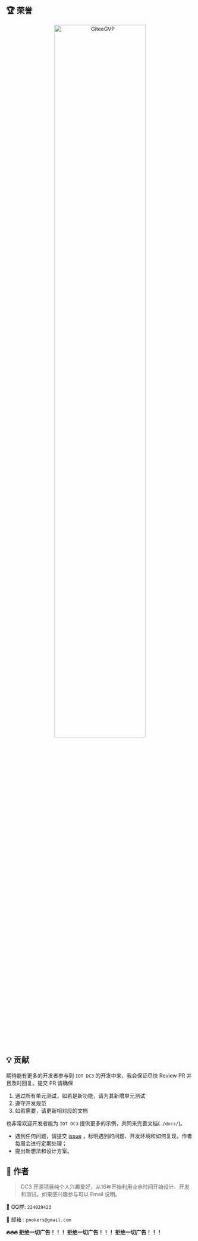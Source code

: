 ## 🏆 荣誉

<p align="center">
    <img src="./images/dc3/gitee/gvp.jpg" width="70%" alt="GiteeGVP">
<p/>

## 💡 贡献

期待能有更多的开发者参与到 `IOT DC3` 的开发中来，我会保证尽快 Review PR 并且及时回复。提交 PR 请确保

1. 通过所有单元测试，如若是新功能，请为其新增单元测试
2. 遵守开发规范
3. 如若需要，请更新相对应的文档

也非常欢迎开发者能为 `IOT DC3` 提供更多的示例，共同来完善文档(`./docs/`)。

- 遇到任何问题，请提交  [issue](https://gitee.com/pnoker/iot-dc3/issues) ，标明遇到的问题、开发环境和如何复现，作者每周会进行定期处理；
- 提出新想法和设计方案。

## 🚀 作者

> DC3 开源项目纯个人兴趣爱好，从16年开始利用业余时间开始设计、开发和测试，如果感兴趣参与可以 Email 说明。

:beers: QQ群: `224029423`

:whale2: 邮箱  : `pnokers@gmail.com`

**:fire::fire::fire:  拒绝一切广告！！！ 拒绝一切广告！！！ 拒绝一切广告！！！**

